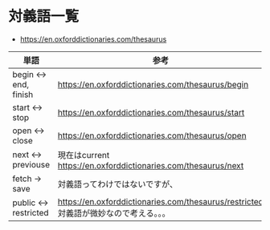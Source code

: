 # 対義語一覧
* https://en.oxforddictionaries.com/thesaurus

| 単語 | 参考 | 
|------|-----|
| begin <-> end, finish | https://en.oxforddictionaries.com/thesaurus/begin |
| start <-> stop | https://en.oxforddictionaries.com/thesaurus/start |
| open <-> close | https://en.oxforddictionaries.com/thesaurus/open |
| next <-> previouse | 現在はcurrent https://en.oxforddictionaries.com/thesaurus/next |
| fetch -> save | 対義語ってわけではないですが、 |
| public <-> restricted | https://en.oxforddictionaries.com/thesaurus/restricted 対義語が微妙なので考える。。。 |
